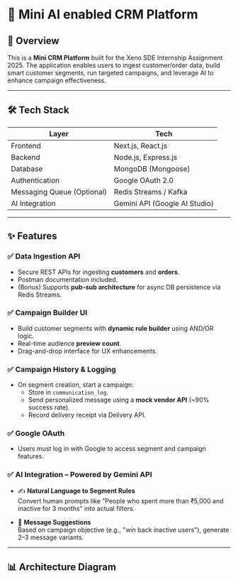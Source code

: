 # 🎯 Mini AI enabled CRM Platform 

## 🚀 Overview

This is a **Mini CRM Platform** built for the Xeno SDE Internship Assignment 2025. The application enables users to ingest customer/order data, build smart customer segments, run targeted campaigns, and leverage AI to enhance campaign effectiveness.

---

## 🛠 Tech Stack

| Layer        | Tech                         |
|--------------|------------------------------|
| Frontend     | Next.js, React.js            |
| Backend      | Node.js, Express.js          |
| Database     | MongoDB (Mongoose)           |
| Authentication | Google OAuth 2.0           |
| Messaging Queue (Optional) | Redis Streams / Kafka |
| AI Integration | Gemini API (Google AI Studio) |

---

## ✨ Features

### ✅ Data Ingestion API
- Secure REST APIs for ingesting **customers** and **orders**.
- Postman documentation included.
- (Bonus) Supports **pub-sub architecture** for async DB persistence via Redis Streams.

### ✅ Campaign Builder UI
- Build customer segments with **dynamic rule builder** using AND/OR logic.
- Real-time audience **preview count**.
- Drag-and-drop interface for UX enhancements.

### ✅ Campaign History & Logging
- On segment creation, start a campaign:
  - Store in `communication_log`.
  - Send personalized message using a **mock vendor API** (~90% success rate).
  - Record delivery receipt via Delivery API.

### ✅ Google OAuth
- Users must log in with Google to access segment and campaign features.

### ✅ AI Integration – Powered by **Gemini API**
- ✍️ **Natural Language to Segment Rules**  
  Convert human prompts like "People who spent more than ₹5,000 and inactive for 3 months" into actual filters.

- 🧠 **Message Suggestions**  
  Based on campaign objective (e.g., "win back inactive users"), generate 2–3 message variants.

---

## 📊 Architecture Diagram

